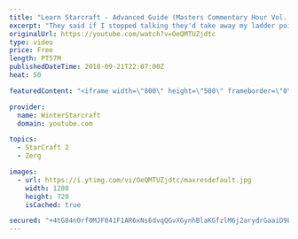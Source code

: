 ```yaml
---
title: "Learn Starcraft - Advanced Guide (Masters Commentary Hour Vol. 1)"
excerpt: "They said if I stopped talking they'd take away my ladder points. Next one I upload will have more terran/toss blame RNGesus."
originalUrl: https://youtube.com/watch?v=OeQMTUZjdtc
type: video
price: Free
length: PT57M
publishedDateTime: 2018-09-21T22:07:00Z
heat: 50

featuredContent: "<iframe width=\"800\" height=\"500\" frameborder=\"0\" src=\"https://www.youtube.com/embed/OeQMTUZjdtc\" allow=\"accelerometer; autoplay; encrypted-media; gyroscope; picture-in-picture\" allowfullscreen></iframe>"

provider:
  name: WinterStarcraft
  domain: youtube.com

topics:
  - StarCraft 2
  - Zerg

images:
  - url: https://i.ytimg.com/vi/OeQMTUZjdtc/maxresdefault.jpg
    width: 1280
    height: 720
    isCached: true

secured: "+4tG84n0rf0MJF041F1AR6xNs6dvqQGvXGynhBlaKGfzlM6j2arydrGaaiD9LbxgzC9Bd+JGrvb9w5vP9OoUgDEOXPCoM+06APfLxR1/CZKr6ryUc6CVcLvSrXmAaxUVw7znjuyrxeTfT1Ll+pnfyAw8XPavjNO5XPpr1w7lC0RXA+oYvA7nptF0yzHiD9hStSoO+PSUmhCB0VtmljFEpw9BmMXrNyEWGu6n+tfgSzPUsH9IcX5u4f+YkU/UPjtl1yxKEEv4689JPeJ1aGbA/2UdZB+6+jCLxPsB+K4ISLcWVfClDlmB+fenLo5eQOWD7dCBP0Zf95xPh57liXfqoK1tVzp5P4JEEmskQCis63o//on1s7vKEtvrlB3JKW7r3RBTrITaKTLAmv+cV0y4+2hCZv+xpuW8B7IV2XcyV9Q=;U8c+miJTC8BYsTE5Kzc/9A=="
---
```


